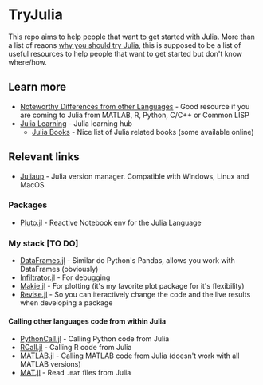 # TryJulia

This repo aims to help people that want to get started with Julia. More than a list of reaons [why you should try Julia](https://github.com/Datseris/whyjulia-manifesto), this is supposed to be a list of useful resources to help people that want to get started but don't know where/how.  

## Learn more
- [Noteworthy Differences from other Languages](https://docs.julialang.org/en/v1/manual/noteworthy-differences/) - Good resource if you are coming to Julia from MATLAB, R, Python, C/C++ or Common LISP
- [Julia Learning](https://julialang.org/learning/) - Julia learning hub
  - [Julia Books](https://julialang.org/learning/books/) - Nice list of Julia related books (some available online)

## Relevant links
- [Juliaup](https://github.com/JuliaLang/juliaup) - Julia version manager. Compatible with Windows, Linux and MacOS

### Packages
- [Pluto.jl](https://plutojl.org/) - Reactive Notebook env for the Julia Language

### My stack [TO DO]
- [DataFrames.jl]() - Similar do Python's Pandas, allows you work with DataFrames (obviously)
- [Infiltrator.jl]() - For debugging
- [Makie.jl]() - For plotting (it's my favorite plot package for it's flexibility)
- [Revise.jl]() - So you can iteractively change the code and the live results when developing a package

#### Calling other languages code from within Julia
- [PythonCall.jl](https://github.com/JuliaPy/PythonCall.jl) - Calling Python code from Julia
- [RCall.jl](https://github.com/JuliaInterop/RCall.jl) - Calling R code from Julia
- [MATLAB.jl](https://github.com/JuliaInterop/MATLAB.jl) - Calling MATLAB code from Julia (doesn't work with all MATLAB versions)
- [MAT.jl](https://github.com/JuliaIO/MAT.jl) - Read `.mat` files from Julia
